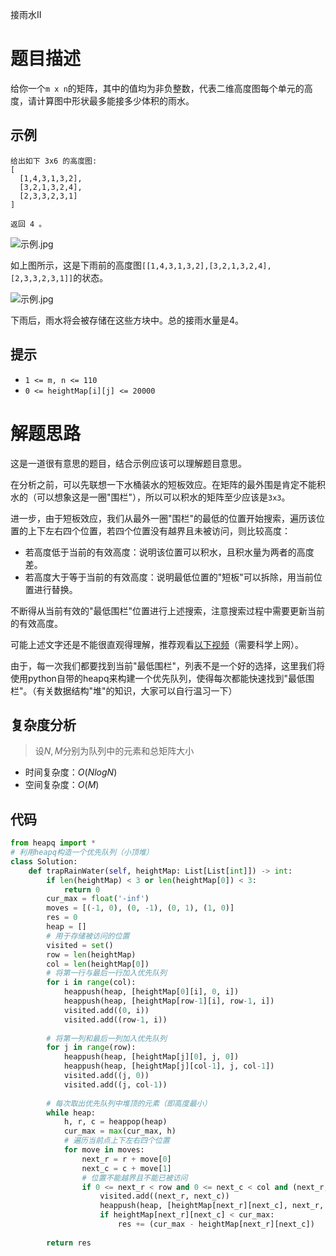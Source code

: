 接雨水II

# 题目描述

给你一个`m x n`的矩阵，其中的值均为非负整数，代表二维高度图每个单元的高度，请计算图中形状最多能接多少体积的雨水。

## 示例

```
给出如下 3x6 的高度图:
[
  [1,4,3,1,3,2],
  [3,2,1,3,2,4],
  [2,3,3,2,3,1]
]

返回 4 。
```

![示例.jpg](https://assets.leetcode-cn.com/aliyun-lc-upload/uploads/2018/10/12/rainwater_empty.png)

如上图所示，这是下雨前的高度图`[[1,4,3,1,3,2],[3,2,1,3,2,4],[2,3,3,2,3,1]]`的状态。

![示例.jpg](https://assets.leetcode-cn.com/aliyun-lc-upload/uploads/2018/10/12/rainwater_fill.png)

下雨后，雨水将会被存储在这些方块中。总的接雨水量是4。

## 提示

- `1 <= m, n <= 110`
- `0 <= heightMap[i][j] <= 20000`

# 解题思路

这是一道很有意思的题目，结合示例应该可以理解题目意思。

在分析之前，可以先联想一下水桶装水的短板效应。在矩阵的最外围是肯定不能积水的（可以想象这是一圈"围栏"），所以可以积水的矩阵至少应该是`3x3`。

进一步，由于短板效应，我们从最外一圈"围栏"的最低的位置开始搜索，遍历该位置的上下左右四个位置，若四个位置没有越界且未被访问，则比较高度：

- 若高度低于当前的有效高度：说明该位置可以积水，且积水量为两者的高度差。
- 若高度大于等于当前的有效高度：说明最低位置的"短板"可以拆除，用当前位置进行替换。

不断得从当前有效的"最低围栏"位置进行上述搜索，注意搜索过程中需要更新当前的有效高度。

可能上述文字还是不能很直观得理解，推荐观看[以下视频](https://www.youtube.com/watch?v=cJayBq38VYw)（需要科学上网）。

由于，每一次我们都要找到当前"最低围栏"，列表不是一个好的选择，这里我们将使用python自带的heapq来构建一个优先队列，使得每次都能快速找到"最低围栏"。（有关数据结构"堆"的知识，大家可以自行温习一下）

## 复杂度分析

> 设$N,M$分别为队列中的元素和总矩阵大小

- 时间复杂度：$O(NlogN)$
- 空间复杂度：$O(M)$

## 代码

```python
from heapq import *
# 利用heapq构造一个优先队列（小顶堆）
class Solution:
    def trapRainWater(self, heightMap: List[List[int]]) -> int:
        if len(heightMap) < 3 or len(heightMap[0]) < 3:
            return 0
        cur_max = float('-inf')
        moves = [(-1, 0), (0, -1), (0, 1), (1, 0)]
        res = 0
        heap = []
        # 用于存储被访问的位置
        visited = set()
        row = len(heightMap)
        col = len(heightMap[0])
        # 将第一行与最后一行加入优先队列
        for i in range(col):
            heappush(heap, [heightMap[0][i], 0, i])
            heappush(heap, [heightMap[row-1][i], row-1, i])
            visited.add((0, i))
            visited.add((row-1, i))
        
        # 将第一列和最后一列加入优先队列
        for j in range(row):
            heappush(heap, [heightMap[j][0], j, 0])
            heappush(heap, [heightMap[j][col-1], j, col-1])
            visited.add((j, 0))
            visited.add((j, col-1))
        
        # 每次取出优先队列中堆顶的元素（即高度最小）
        while heap:
            h, r, c = heappop(heap)
            cur_max = max(cur_max, h)
            # 遍历当前点上下左右四个位置
            for move in moves:
                next_r = r + move[0]
                next_c = c + move[1]
                # 位置不能越界且不能已被访问
                if 0 <= next_r < row and 0 <= next_c < col and (next_r, next_c) not in visited:
                    visited.add((next_r, next_c))
                    heappush(heap, [heightMap[next_r][next_c], next_r, next_c])
                    if heightMap[next_r][next_c] < cur_max:
                        res += (cur_max - heightMap[next_r][next_c])
        
        return res
```

